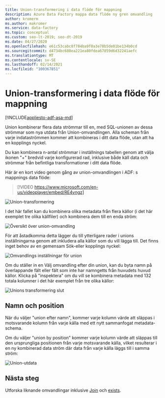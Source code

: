 ```yaml
---
title: Union-transformering i data flöde för mappning
description: Azure Data Factory mappa data flöde ny gren omvandling
author: kromerm
ms.author: makromer
ms.service: data-factory
ms.topic: conceptual
ms.custom: seo-lt-2019; seo-dt-2019
ms.date: 04/27/2020
ms.openlocfilehash: e61c53cabc8f784ba9f0a3e78b5de01be134b0cd
ms.sourcegitcommit: d4734bc680ea221ea80fdea67859d6d32241aefc
ms.translationtype: MT
ms.contentlocale: sv-SE
ms.lasthandoff: 02/14/2021
ms.locfileid: "100367851"
---
```

# <a name="union-transformation-in-mapping-data-flow"></a>Union-transformering i data flöde för mappning

[!INCLUDE[appliesto-adf-asa-md](includes/appliesto-adf-asa-md.md)]

Union kombinerar flera data strömmar till en, med SQL-unionen av dessa strömmar som nya utdata från Union-omvandlingen. Alla scheman från varje indataströmmen kommer att kombineras i ditt data flöde, utan att ha en kopplings nyckel.

Du kan kombinera n-antal strömmar i inställnings tabellen genom att välja ikonen "+" bredvid varje konfigurerad rad, inklusive både käll data och strömmar från befintliga transformationer i ditt data flöde.

Här är en kort video genom gång av union-omvandlingen i ADF: s mappnings data flöde:

> [!VIDEO https://www.microsoft.com/en-us/videoplayer/embed/RE4vngz]

![Union-transformering](media/data-flow/union.png "Union")

I det här fallet kan du kombinera olika metadata från flera källor (i det här exemplet tre olika källfiler) och kombinera dem till en enda ström:

![Översikt över union-omvandling](media/data-flow/union111.png "Union 1")

För att åstadkomma detta lägger du till ytterligare rader i unions inställningarna genom att inkludera alla källor som du vill lägga till. Det finns inget behov av en gemensam Sök-eller kopplings nyckel:

![Omvandlings inställningar för union](media/data-flow/unionsettings.png "Unions inställningar")

Om du ställer in en Välj omvandling efter din union, kan du byta namn på överlappande fält eller fält som inte har namngetts från huvudets huvud källor. Klicka på "inspektera" om du vill se kombinera metadata med 132 totala kolumner i det här exemplet från tre olika källor:

![Unions transformering slut](media/data-flow/union333.png "Union 3")

## <a name="name-and-position"></a>Namn och position

När du väljer "union efter namn", kommer varje kolumn värde att släppas i motsvarande kolumn från varje källa med ett nytt sammanfogat metadata-schema.

Om du väljer "union by position" kommer varje kolumn värde att släppas till den ursprungliga positionen från varje motsvarande källa, vilket resulterar i en ny kombinerad data ström där data från varje källa läggs till i samma ström:

![Union-utdata](media/data-flow/unionoutput.png "Union-utdata")

## <a name="next-steps"></a>Nästa steg

Utforska liknande omvandlingar inklusive [Join](data-flow-join.md) och [exists](data-flow-exists.md).
